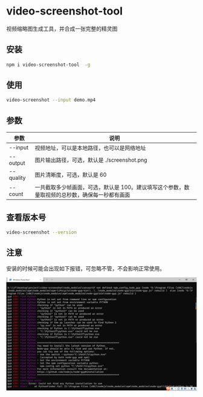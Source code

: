 # video-screenshot-tool

视频缩略图生成工具，并合成一张完整的精灵图

## 安装

```bash
npm i video-screenshot-tool  -g
```

## 使用

```bash
video-screenshot --input demo.mp4
```

## 参数

| 参数      | 说明                                                                                           |
| --------- | ---------------------------------------------------------------------------------------------- |
| --input   | 视频地址，可以是本地路径，也可以是网络地址                                                     |
| --output  | 图片输出路径，可选，默认是 ./screenshot.png                                                    |
| --quality | 图片清晰度，可选，默认是 60                                                                    |
| --count   | 一共截取多少帧画面，可选，默认是 100。建议填写这个参数，数量取视频的总秒数，确保每一秒都有画面 |

## 查看版本号

```bash
video-screenshot --version
```

## 注意

安装的时候可能会出现如下报错，可忽略不管，不会影响正常使用。

![图片](error.png)